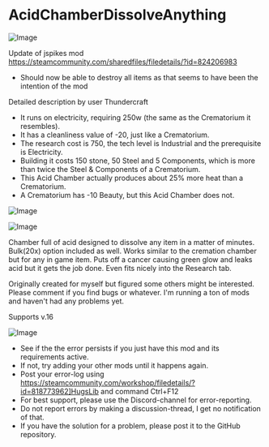 # AcidChamberDissolveAnything

![Image](https://i.imgur.com/buuPQel.png)

Update of jspikes mod
https://steamcommunity.com/sharedfiles/filedetails/?id=824206983

- Should now be able to destroy all items as that seems to have been the intention of the mod

Detailed description by user Thundercraft


- It runs on electricity, requiring 250w (the same as the Crematorium it resembles).
- It has a cleanliness value of -20, just like a Crematorium.
- The research cost is 750, the tech level is Industrial and the prerequisite is Electricity.
- Building it costs 150 stone, 50 Steel and 5 Components, which is more than twice the Steel &amp; Components of a Crematorium.
- This Acid Chamber actually produces about 25% more heat than a Crematorium.
- A Crematorium has -10 Beauty, but this Acid Chamber does not.


![Image](https://i.imgur.com/pufA0kM.png)

	
![Image](https://i.imgur.com/Z4GOv8H.png)

Chamber full of acid designed to dissolve any item in a matter of minutes. Bulk(20x) option included as well. Works similar to the cremation chamber but for any in game item. Puts off a cancer causing green glow and leaks acid but it gets the job done. Even fits nicely into the Research tab.

Originally created for myself but figured some others might be interested. Please comment if you find bugs or whatever. I'm running a ton of mods and haven't had any problems yet. 

Supports v.16

![Image](https://i.imgur.com/PwoNOj4.png)



-  See if the the error persists if you just have this mod and its requirements active.
-  If not, try adding your other mods until it happens again.
-  Post your error-log using https://steamcommunity.com/workshop/filedetails/?id=818773962]HugsLib and command Ctrl+F12
-  For best support, please use the Discord-channel for error-reporting.
-  Do not report errors by making a discussion-thread, I get no notification of that.
-  If you have the solution for a problem, please post it to the GitHub repository.




